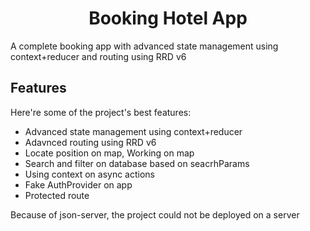 <h1 align="center" id="title">Booking Hotel App</h1>

<p id="description">A complete booking app with advanced state management using context+reducer and routing using RRD v6</p>

  
  
<h2>Features</h2>

Here're some of the project's best features:

*   Advanced state management using context+reducer
*   Adavnced routing using RRD v6
*   Locate position on map, Working on map
*   Search and filter on database based on seacrhParams
*   Using context on async actions
*   Fake AuthProvider on app
*   Protected route

<p id="description">Because of json-server, the project could not be deployed on a server</p>
